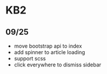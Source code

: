 # KB2

## 09/25

- move bootstrap api to index
- add spinner to article loading
- support scss
- click everywhere to dismiss sidebar